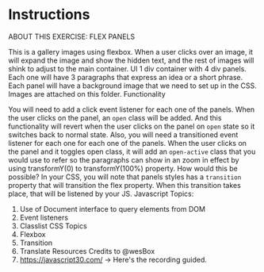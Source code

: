 # Instructions

ABOUT THIS EXERCISE: FLEX PANELS

This is a gallery images using flexbox. When a user clicks over an image, it will expand the image and show the hidden text, and the rest of images will shink to adjust to the main container.
UI
1 div container with 4 div panels. Each one will have 3 paragraphs that express an idea or a short phrase. Each panel will have a background image that we need to set up in the CSS. Images are attached on this folder.
Functionality

You will need to add a click event listener for each one of the panels. When the user clicks on the panel, an `open` class will be added. And this functionality will revert when the user clicks on the panel on `open` state so it switches back to normal state.
Also, you will need a transitioned event listener for each one for each one of the panels. When the user clicks on the panel and it toggles open class, it will add an `open-active` class that you would use to refer so the paragraphs can show in an zoom in effect by using transformY(0) to transformY(100%) property.
How would this be possible?
In your CSS, you will note that panels styles has a `transition` property that will transition the flex property. When this transition takes place, that will be listened by your JS.
Javascript Topics:

1. Use of Document interface to query elements from DOM
2. Event listeners
3. Classlist
   CSS Topics
4. Flexbox
5. Transition
6. Translate
   Resources
   Credits to @wesBox
7. https://javascript30.com/ -> Here's the recording guided.
